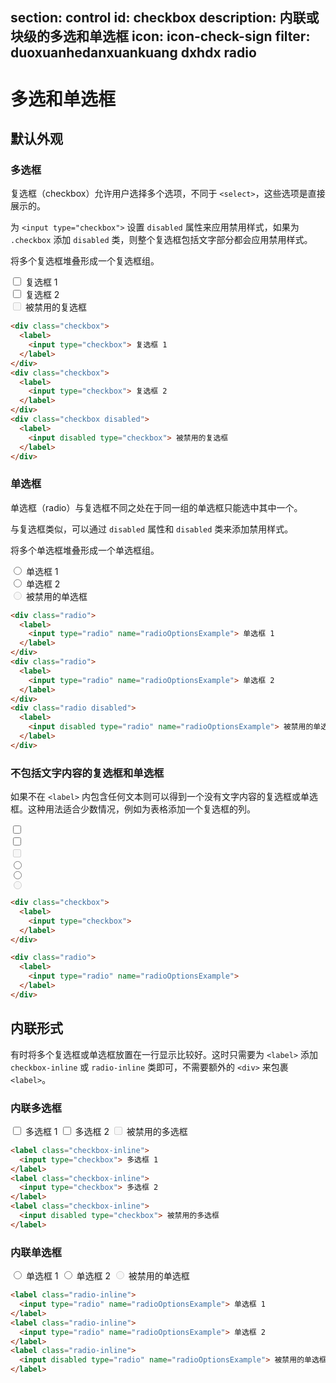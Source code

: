 section: control
id: checkbox
description: 内联或块级的多选和单选框
icon: icon-check-sign
filter: duoxuanhedanxuankuang dxhdx radio
---

# 多选和单选框

## 默认外观

### 多选框

复选框（checkbox）允许用户选择多个选项，不同于 `<select>`，这些选项是直接展示的。

为 `<input type="checkbox">` 设置 `disabled` 属性来应用禁用样式，如果为 `.checkbox` 添加 `disabled` 类，则整个复选框包括文字部分都会应用禁用样式。

将多个复选框堆叠形成一个复选框组。

<example>
  <div class="checkbox">
    <label>
      <input type="checkbox"> 复选框 1
    </label>
  </div>
  <div class="checkbox">
    <label>
      <input type="checkbox"> 复选框 2
    </label>
  </div>
  <div class="checkbox disabled">
    <label>
      <input disabled type="checkbox"> 被禁用的复选框
    </label>
  </div>
</example>

```html
<div class="checkbox">
  <label>
    <input type="checkbox"> 复选框 1
  </label>
</div>
<div class="checkbox">
  <label>
    <input type="checkbox"> 复选框 2
  </label>
</div>
<div class="checkbox disabled">
  <label>
    <input disabled type="checkbox"> 被禁用的复选框
  </label>
</div>
```

### 单选框

单选框（radio）与复选框不同之处在于同一组的单选框只能选中其中一个。

与复选框类似，可以通过 `disabled` 属性和 `disabled` 类来添加禁用样式。

将多个单选框堆叠形成一个单选框组。

<example>
  <div class="radio">
    <label>
      <input type="radio" name="radioOptionsExample1"> 单选框 1
    </label>
  </div>
  <div class="radio">
    <label>
      <input type="radio" name="radioOptionsExample1"> 单选框 2
    </label>
  </div>
  <div class="radio disabled">
    <label>
      <input disabled type="radio" name="radioOptionsExample1"> 被禁用的单选框
    </label>
  </div>
</example>

```html
<div class="radio">
  <label>
    <input type="radio" name="radioOptionsExample"> 单选框 1
  </label>
</div>
<div class="radio">
  <label>
    <input type="radio" name="radioOptionsExample"> 单选框 2
  </label>
</div>
<div class="radio disabled">
  <label>
    <input disabled type="radio" name="radioOptionsExample"> 被禁用的单选框
  </label>
</div>
```

### 不包括文字内容的复选框和单选框

如果不在 `<label>` 内包含任何文本则可以得到一个没有文字内容的复选框或单选框。这种用法适合少数情况，例如为表格添加一个复选框的列。

<example class="row">
  <div class="col-xs-6">
    <div class="checkbox">
      <label>
        <input type="checkbox">
      </label>
    </div>
    <div class="checkbox">
      <label>
        <input type="checkbox">
      </label>
    </div>
    <div class="checkbox disabled">
      <label>
        <input disabled type="checkbox">
      </label>
    </div>
  </div>
  <div class="col-xs-6">
    <div class="radio">
      <label>
        <input type="radio" name="radioOptionsExample2">
      </label>
    </div>
    <div class="radio">
      <label>
        <input type="radio" name="radioOptionsExample2">
      </label>
    </div>
    <div class="radio disabled">
      <label>
        <input disabled type="radio" name="radioOptionsExample2">
      </label>
    </div>
  </div>
</example>

```html
<div class="checkbox">
  <label>
    <input type="checkbox">
  </label>
</div>

<div class="radio">
  <label>
    <input type="radio" name="radioOptionsExample">
  </label>
</div>
```

## 内联形式

有时将多个复选框或单选框放置在一行显示比较好。这时只需要为 `<label>` 添加 `checkbox-inline` 或 `radio-inline` 类即可，不需要额外的 `<div>` 来包裹 `<label>`。

### 内联多选框

<example>
  <label class="checkbox-inline">
    <input type="checkbox"> 多选框 1
  </label>
  <label class="checkbox-inline">
    <input type="checkbox"> 多选框 2
  </label>
  <label class="checkbox-inline">
    <input disabled type="checkbox"> 被禁用的多选框
  </label>
</example>

```html
<label class="checkbox-inline">
  <input type="checkbox"> 多选框 1
</label>
<label class="checkbox-inline">
  <input type="checkbox"> 多选框 2
</label>
<label class="checkbox-inline">
  <input disabled type="checkbox"> 被禁用的多选框
</label>
```

### 内联单选框

<example>
  <label class="radio-inline">
    <input type="radio" name="radioOptionsExample3"> 单选框 1
  </label>
  <label class="radio-inline">
    <input type="radio" name="radioOptionsExample3"> 单选框 2
  </label>
  <label class="radio-inline">
    <input disabled type="radio" name="radioOptionsExample3"> 被禁用的单选框
  </label>
</example>

```html
<label class="radio-inline">
  <input type="radio" name="radioOptionsExample"> 单选框 1
</label>
<label class="radio-inline">
  <input type="radio" name="radioOptionsExample"> 单选框 2
</label>
<label class="radio-inline">
  <input disabled type="radio" name="radioOptionsExample"> 被禁用的单选框
</label>
```
